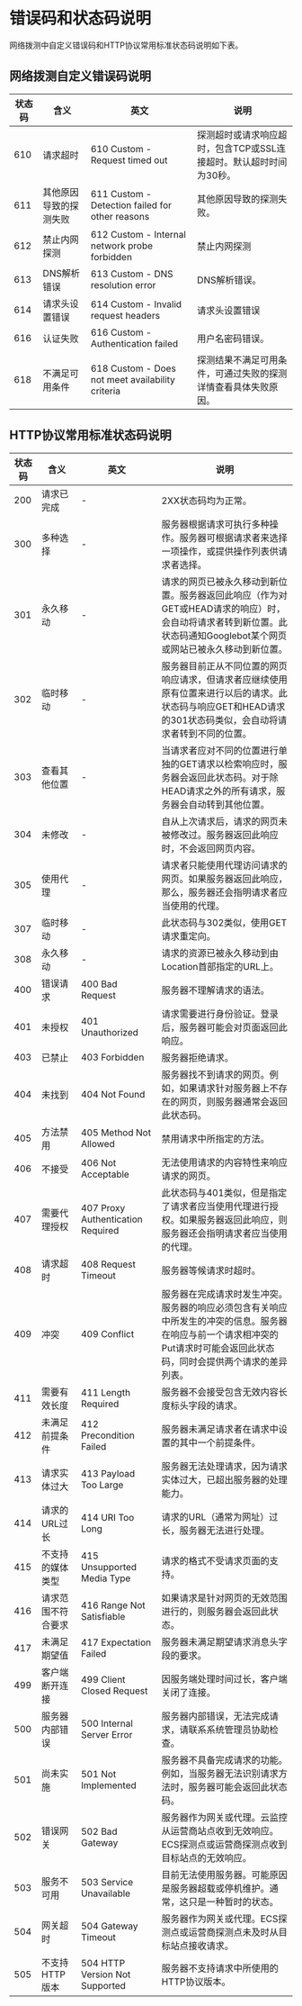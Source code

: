 # 错误码和状态码说明

网络拨测中自定义错误码和HTTP协议常用标准状态码说明如下表。

## 网络拨测自定义错误码说明

| **状态码** | **含义**               | **英文**                                         | **说明**                                                     |
| ---------- | ---------------------- | ------------------------------------------------ | ------------------------------------------------------------ |
| 610        | 请求超时               | 610 Custom - Request timed out                   | 探测超时或请求响应超时，包含TCP或SSL连接超时。默认超时时间为30秒。 |
| 611        | 其他原因导致的探测失败 | 611 Custom - Detection failed for other reasons  | 其他原因导致的探测失败。                                     |
| 612        | 禁止内网探测           | 612 Custom - Internal network probe forbidden    | 禁止内网探测                                                 |
| 613        | DNS解析错误            | 613 Custom - DNS resolution error                | DNS解析错误。                                                |
| 614        | 请求头设置错误         | 614 Custom - Invalid request headers             | 请求头设置错误                                               |
| 616        | 认证失败               | 616 Custom - Authentication failed               | 用户名密码错误。                                             |
| 618        | 不满足可用条件         | 618 Custom - Does not meet availability criteria | 探测结果不满足可用条件，可通过失败的探测详情查看具体失败原因。 |

## HTTP协议常用标准状态码说明

| **状态码** | **含义**           | **英文**                          | **说明**                                                     |
| ---------- | ------------------ | --------------------------------- | ------------------------------------------------------------ |
| 200        | 请求已完成         | -                                 | 2XX状态码均为正常。                                          |
| 300        | 多种选择           | -                                 | 服务器根据请求可执行多种操作。服务器可根据请求者来选择一项操作，或提供操作列表供请求者选择。 |
| 301        | 永久移动           | -                                 | 请求的网页已被永久移动到新位置。服务器返回此响应（作为对GET或HEAD请求的响应）时，会自动将请求者转到新位置。此状态码通知Googlebot某个网页或网站已被永久移动到新位置。 |
| 302        | 临时移动           | -                                 | 服务器目前正从不同位置的网页响应请求，但请求者应继续使用原有位置来进行以后的请求。此状态码与响应GET和HEAD请求的301状态码类似，会自动将请求者转到不同的位置。 |
| 303        | 查看其他位置       | -                                 | 当请求者应对不同的位置进行单独的GET请求以检索响应时，服务器会返回此状态码。对于除HEAD请求之外的所有请求，服务器会自动转到其他位置。 |
| 304        | 未修改             | -                                 | 自从上次请求后，请求的网页未被修改过。服务器返回此响应时，不会返回网页内容。 |
| 305        | 使用代理           | -                                 | 请求者只能使用代理访问请求的网页。如果服务器返回此响应，那么，服务器还会指明请求者应当使用的代理。 |
| 307        | 临时移动           | -                                 | 此状态码与302类似，使用GET请求重定向。                       |
| 308        | 永久移动           | -                                 | 请求的资源已被永久移动到由Location首部指定的URL上。          |
| 400        | 错误请求           | 400 Bad Request                   | 服务器不理解请求的语法。                                     |
| 401        | 未授权             | 401 Unauthorized                  | 请求需要进行身份验证。登录后，服务器可能会对页面返回此响应。 |
| 403        | 已禁止             | 403 Forbidden                     | 服务器拒绝请求。                                             |
| 404        | 未找到             | 404 Not Found                     | 服务器找不到请求的网页。例如，如果请求针对服务器上不存在的网页，则服务器通常会返回此状态码。 |
| 405        | 方法禁用           | 405 Method Not Allowed            | 禁用请求中所指定的方法。                                     |
| 406        | 不接受             | 406 Not Acceptable                | 无法使用请求的内容特性来响应请求的网页。                     |
| 407        | 需要代理授权       | 407 Proxy Authentication Required | 此状态码与401类似，但是指定了请求者应当使用代理进行授权。如果服务器返回此响应，则服务器还会指明请求者应当使用的代理。 |
| 408        | 请求超时           | 408 Request Timeout               | 服务器等候请求时超时。                                       |
| 409        | 冲突               | 409 Conflict                      | 服务器在完成请求时发生冲突。服务器的响应必须包含有关响应中所发生的冲突的信息。服务器在响应与前一个请求相冲突的Put请求时可能会返回此状态码，同时会提供两个请求的差异列表。 |
| 411        | 需要有效长度       | 411 Length Required               | 服务器不会接受包含无效内容长度标头字段的请求。               |
| 412        | 未满足前提条件     | 412 Precondition Failed           | 服务器未满足请求者在请求中设置的其中一个前提条件。           |
| 413        | 请求实体过大       | 413 Payload Too Large             | 服务器无法处理请求，因为请求实体过大，已超出服务器的处理能力。 |
| 414        | 请求的URL过长      | 414 URI Too Long                  | 请求的URL（通常为网址）过长，服务器无法进行处理。            |
| 415        | 不支持的媒体类型   | 415 Unsupported Media Type        | 请求的格式不受请求页面的支持。                               |
| 416        | 请求范围不符合要求 | 416 Range Not Satisfiable         | 如果请求是针对网页的无效范围进行的，则服务器会返回此状态。   |
| 417        | 未满足期望值       | 417 Expectation Failed            | 服务器未满足期望请求消息头字段的要求。                       |
| 499        | 客户端断开连接     | 499 Client Closed Request         | 因服务端处理时间过长，客户端关闭了连接。                     |
| 500        | 服务器内部错误     | 500 Internal Server Error         | 服务器内部错误，无法完成请求，请联系系统管理员协助检查。     |
| 501        | 尚未实施           | 501 Not Implemented               | 服务器不具备完成请求的功能。例如，当服务器无法识别请求方法时，服务器可能会返回此状态码。 |
| 502        | 错误网关           | 502 Bad Gateway                   | 服务器作为网关或代理。云监控从运营商站点收到无效响应。ECS探测点或运营商探测点收到目标站点的无效响应。 |
| 503        | 服务不可用         | 503 Service Unavailable           | 目前无法使用服务器。可能原因是服务器超载或停机维护。通常，这只是一种暂时的状态。 |
| 504        | 网关超时           | 504 Gateway Timeout               | 服务器作为网关或代理。ECS探测点或运营商探测点未及时从目标站点接收请求。 |
| 505        | 不支持HTTP版本     | 504 HTTP Version Not Supported    | 服务器不支持请求中所使用的HTTP协议版本。                     |
